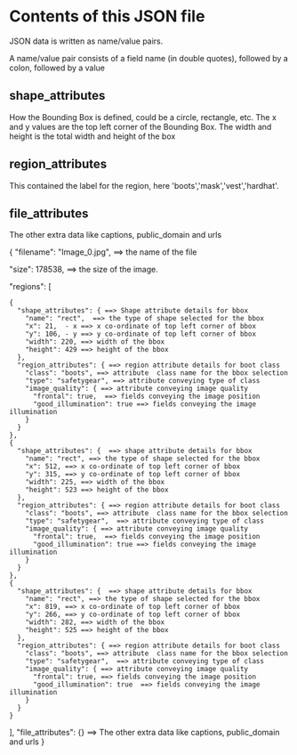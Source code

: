 
# Contents of this JSON file
JSON data is written as name/value pairs.

A name/value pair consists of a field name (in double quotes), followed by a colon, followed by a value

## shape_attributes
How the Bounding Box is defined, could be a circle, rectangle, etc. The x and y values are the top left corner of the Bounding Box. The width and height is the total width and height of the box

## region_attributes
This contained the label for the region, here 'boots','mask','vest','hardhat'.

## file_attributes
The other extra data like captions, public_domain and urls

{
  "filename": "Image_0.jpg", ==> the name of the file

  "size": 178538, ==>  the size of the image.

  "regions": [

    {
      "shape_attributes": { ==> Shape attribute details for bbox
        "name": "rect",  ==> the type of shape selected for the bbox
        "x": 21,  - x ==> x co-ordinate of top left corner of bbox
        "y": 106, - y ==> y co-ordinate of top left corner of bbox
        "width": 220, ==> width of the bbox
        "height": 429 ==> height of the bbox
      },
      "region_attributes": { ==> region attribute details for boot class
        "class": "boots", ==> attribute  class name for the bbox selection
        "type": "safetygear", ==> attribute conveying type of class
        "image_quality": { ==> attribute conveying image quality
          "frontal": true,  ==> fields conveying the image position
          "good_illumination": true ==> fields conveying the image illumination
        }
      }
    },
    {
      "shape_attributes": {  ==> shape attribute details for bbox
        "name": "rect", ==> the type of shape selected for the bbox
        "x": 512, ==> x co-ordinate of top left corner of bbox
        "y": 315, ==> y co-ordinate of top left corner of bbox
        "width": 225, ==> width of the bbox
        "height": 523 ==> height of the bbox
      },
      "region_attributes": { ==> region attribute details for boot class
        "class": "boots", ==> attribute  class name for the bbox selection
        "type": "safetygear",  ==> attribute conveying type of class
        "image_quality": { ==> attribute conveying image quality
          "frontal": true,  ==> fields conveying the image position
          "good_illumination": true ==> fields conveying the image illumination
        }
      }
    },
    {
      "shape_attributes": {  ==> shape attribute details for bbox
        "name": "rect", ==> the type of shape selected for the bbox
        "x": 819, ==> x co-ordinate of top left corner of bbox
        "y": 266, ==> y co-ordinate of top left corner of bbox
        "width": 282, ==> width of the bbox
        "height": 525 ==> height of the bbox
      },
      "region_attributes": { ==> region attribute details for boot class
        "class": "boots", ==> attribute  class name for the bbox selection
        "type": "safetygear",  ==> attribute conveying type of class
        "image_quality": { ==> attribute conveying image quality
          "frontal": true, ==> fields conveying the image position
          "good_illumination": true  ==> fields conveying the image illumination
        }
      }
    }
  ],
  "file_attributes": {} ==> The other extra data like captions, public_domain and urls
}